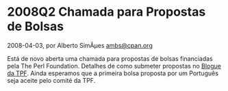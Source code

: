 
# 2008Q2 Chamada para Propostas de Bolsas

 2008-04-03, por Alberto SimÃµes <ambs@cpan.org>

Está de novo aberta uma chamada para propostas de bolsas financiadas pela The Perl Foundation. Detalhes de como submeter propostas no <a href="http://news.perlfoundation.org/2008/04/2008q2_call_for_grants_proposa.html">Blogue da TPF</a>. Ainda esperamos que a primeira bolsa proposta por um Português seja aceite pelo comité da TPF.<br />  
